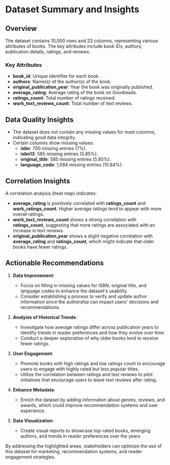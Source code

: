 # Dataset Summary and Insights

## Overview
The dataset contains 10,000 rows and 23 columns, representing various attributes of books. The key attributes include book IDs, authors, publication details, ratings, and reviews.

### Key Attributes
- **book_id**: Unique identifier for each book.
- **authors**: Name(s) of the author(s) of the book.
- **original_publication_year**: Year the book was originally published.
- **average_rating**: Average rating of the book on Goodreads.
- **ratings_count**: Total number of ratings received.
- **work_text_reviews_count**: Total number of text reviews.

## Data Quality Insights
- The dataset does not contain any missing values for most columns, indicating good data integrity.
- Certain columns show missing values:
  - **isbn**: 700 missing entries (7%).
  - **isbn13**: 585 missing entries (5.85%).
  - **original_title**: 585 missing entries (5.85%).
  - **language_code**: 1,084 missing entries (10.84%).

## Correlation Insights
A correlation analysis (heat map) indicates:
- **average_rating** is positively correlated with **ratings_count** and **work_ratings_count**. Higher average ratings tend to appear with more overall ratings.
- **work_text_reviews_count** shows a strong correlation with **ratings_count**, suggesting that more ratings are associated with an increase in text reviews.
- **original_publication_year** shows a slight negative correlation with **average_rating** and **ratings_count**, which might indicate that older books have fewer ratings.

## Actionable Recommendations

1. **Data Improvement**:
   - Focus on filling in missing values for ISBN, original title, and language codes to enhance the dataset's usability.
   - Consider establishing a process to verify and update author information since the authorship can impact users' decisions and recommendations.

2. **Analysis of Historical Trends**:
   - Investigate how average ratings differ across publication years to identify trends in reader preferences and how they evolve over time.
   - Conduct a deeper exploration of why older books tend to receive fewer ratings.

3. **User Engagement**:
   - Promote books with high ratings and low ratings count to encourage users to engage with highly rated but less popular titles.
   - Utilize the correlation between ratings and text reviews to pilot initiatives that encourage users to leave text reviews after rating.

4. **Enhance Metadata**:
   - Enrich the dataset by adding information about genres, reviews, and awards, which could improve recommendation systems and user experience.

5. **Data Visualization**:
   - Create visual reports to showcase top-rated books, emerging authors, and trends in reader preferences over the years.

By addressing the highlighted areas, stakeholders can optimize the use of this dataset for marketing, recommendation systems, and reader engagement strategies.